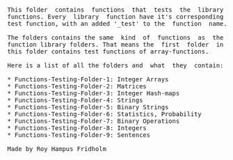 
<pre>
This folder  contains  functions  that  tests  the  library
functions. Every  library  function have it's corresponding
test function, with an added '_test' to the  function  name.

The folders contains the same  kind  of  functions  as  the
function library folders. That means the  first  folder  in
this folder contains test functions of array-functions.

Here is a list of all the folders and  what  they  contain:

* Functions-Testing-Folder-1: Integer Arrays
* Functions-Testing-Folder-2: Matrices
* Functions-Testing-Folder-3: Integer Hash-maps
* Functions-Testing-Folder-4: Strings
* Functions-Testing-Folder-5: Binary Strings
* Functions-Testing-Folder-6: Statistics, Probability
* Functions-Testing-Folder-7: Binary Operations
* Functions-Testing-Folder-8: Integers
* Functions-Testing-Folder-9: Sentences

Made by Roy Hampus Fridholm
</pre>
